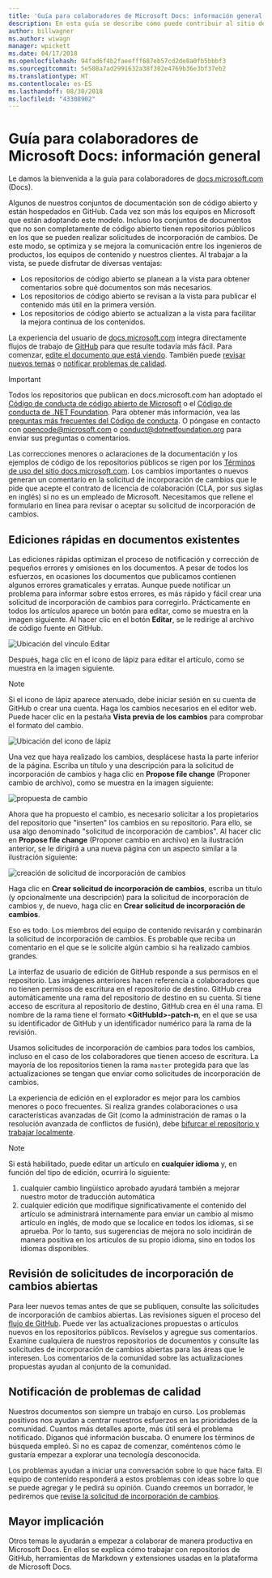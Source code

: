 ```yaml
---
title: 'Guía para colaboradores de Microsoft Docs: información general'
description: En esta guía se describe cómo puede contribuir al sitio de documentación de Microsoft docs.microsoft.com.
author: billwagner
ms.author: wiwagn
manager: wpickett
ms.date: 04/17/2018
ms.openlocfilehash: 94fad6f4b2faeefff687eb57cd2de8a0fb5bbbf3
ms.sourcegitcommit: 5e508a7ad2991632a38f302e4769b36e3bf37eb2
ms.translationtype: HT
ms.contentlocale: es-ES
ms.lasthandoff: 08/30/2018
ms.locfileid: "43308902"
---
```

# <a name="microsoft-docs-contributor-guide-overview"></a>Guía para colaboradores de Microsoft Docs: información general

Le damos la bienvenida a la guía para colaboradores de [docs.microsoft.com](https://docs.microsoft.com) (Docs).

Algunos de nuestros conjuntos de documentación son de código abierto y están hospedados en GitHub. Cada vez son más los equipos en Microsoft que están adoptando este modelo. Incluso los conjuntos de documentos que no son completamente de código abierto tienen repositorios públicos en los que se pueden realizar solicitudes de incorporación de cambios. De este modo, se optimiza y se mejora la comunicación entre los ingenieros de productos, los equipos de contenido y nuestros clientes. Al trabajar a la vista, se puede disfrutar de diversas ventajas:

- Los repositorios de código abierto se planean a la vista para obtener comentarios sobre qué documentos son más necesarios.
- Los repositorios de código abierto se revisan a la vista para publicar el contenido más útil en la primera versión.
- Los repositorios de código abierto se actualizan a la vista para facilitar la mejora continua de los contenidos.

La experiencia del usuario de [docs.microsoft.com](https://docs.microsoft.com) integra directamente flujos de trabajo de [GitHub](https://github.com) para que resulte todavía más fácil. Para comenzar, [edite el documento que está viendo](#quick-edits-to-existing-documents). También puede [revisar nuevos temas](#review-open-prs) o [notificar problemas de calidad](#create-quality-issues).

> [!IMPORTANT]
> Todos los repositorios que publican en docs.microsoft.com han adoptado el [Código de conducta de código abierto de Microsoft](https://opensource.microsoft.com/codeofconduct/) o el [Código de conducta de .NET Foundation](https://dotnetfoundation.org/code-of-conduct). Para obtener más información, vea las [preguntas más frecuentes del Código de conducta](https://opensource.microsoft.com/codeofconduct/faq/). O póngase en contacto con [opencode@microsoft.com](mailto:opencode@microsoft.com) o [conduct@dotnetfoundation.org](mailto:conduct@dotnetfoundation.org) para enviar sus preguntas o comentarios.<br>
>
> Las correcciones menores o aclaraciones de la documentación y los ejemplos de código de los repositorios públicos se rigen por los [Términos de uso del sitio docs.microsoft.com](https://docs.microsoft.com/legal/termsofuse). Los cambios importantes o nuevos generan un comentario en la solicitud de incorporación de cambios que le pide que acepte el contrato de licencia de colaboración (CLA, por sus siglas en inglés) si no es un empleado de Microsoft. Necesitamos que rellene el formulario en línea para revisar o aceptar su solicitud de incorporación de cambios.

## <a name="quick-edits-to-existing-documents"></a>Ediciones rápidas en documentos existentes

Las ediciones rápidas optimizan el proceso de notificación y corrección de pequeños errores y omisiones en los documentos. A pesar de todos los esfuerzos, en ocasiones los documentos que publicamos contienen algunos errores gramaticales y erratas. Aunque puede notificar un problema para informar sobre estos errores, es más rápido y fácil crear una solicitud de incorporación de cambios para corregirlo. Prácticamente en todos los artículos aparece un botón para editar, como se muestra en la imagen siguiente. Al hacer clic en el botón **Editar**, se le redirige al archivo de código fuente en GitHub.

![Ubicación del vínculo Editar](./media/index/edit-article.png)

Después, haga clic en el icono de lápiz para editar el artículo, como se muestra en la imagen siguiente.

> [!NOTE]
> Si el icono de lápiz aparece atenuado, debe iniciar sesión en su cuenta de GitHub o crear una cuenta. Haga los cambios necesarios en el editor web. Puede hacer clic en la pestaña **Vista previa de los cambios** para comprobar el formato del cambio.

![Ubicación del icono de lápiz](./media/index/editicon.png)

Una vez que haya realizado los cambios, desplácese hasta la parte inferior de la página. Escriba un título y una descripción para la solicitud de incorporación de cambios y haga clic en **Propose file change** (Proponer cambio de archivo), como se muestra en la imagen siguiente:

![propuesta de cambio](./media/index/submit-pull-request.png)

Ahora que ha propuesto el cambio, es necesario solicitar a los propietarios del repositorio que "inserten" los cambios en su repositorio. Para ello, se usa algo denominado "solicitud de incorporación de cambios". Al hacer clic en **Propose file change** (Proponer cambio en archivo) en la ilustración anterior, se le dirigirá a una nueva página con un aspecto similar a la ilustración siguiente:

![creación de solicitud de incorporación de cambios](media/index/create-pull-request.png)

Haga clic en **Crear solicitud de incorporación de cambios**, escriba un título (y opcionalmente una descripción) para la solicitud de incorporación de cambios y, de nuevo, haga clic en **Crear solicitud de incorporación de cambios**.

Eso es todo. Los miembros del equipo de contenido revisarán y combinarán la solicitud de incorporación de cambios. Es probable que reciba un comentario en el que se le solicite algún cambio si ha realizado cambios grandes.

La interfaz de usuario de edición de GitHub responde a sus permisos en el repositorio. Las imágenes anteriores hacen referencia a colaboradores que no tienen permisos de escritura en el repositorio de destino. GitHub crea automáticamente una rama del repositorio de destino en su cuenta. Si tiene acceso de escritura al repositorio de destino, GitHub crea en él una rama. El nombre de la rama tiene el formato **\<GitHubId\>-patch-n**, en el que se usa su identificador de GitHub y un identificador numérico para la rama de la revisión.

Usamos solicitudes de incorporación de cambios para todos los cambios, incluso en el caso de los colaboradores que tienen acceso de escritura. La mayoría de los repositorios tienen la rama `master` protegida para que las actualizaciones se tengan que enviar como solicitudes de incorporación de cambios.

La experiencia de edición en el explorador es mejor para los cambios menores o poco frecuentes. Si realiza grandes colaboraciones o usa características avanzadas de Git (como la administración de ramas o la resolución avanzada de conflictos de fusión), debe [bifurcar el repositorio y trabajar localmente](how-to-write-workflows-major.md).

> [!NOTE]
> Si está habilitado, puede editar un artículo en **cualquier idioma** y, en función del tipo de edición, ocurrirá lo siguiente:
> 1. cualquier cambio lingüístico aprobado ayudará también a mejorar nuestro motor de traducción automática
> 2. cualquier edición que modifique significativamente el contenido del artículo se administrará internamente para enviar un cambio al mismo artículo en inglés, de modo que se localice en todos los idiomas, si se aprueba.
> Por lo tanto, sus sugerencias de mejora no solo incidirán de manera positiva en los artículos de su propio idioma, sino en todos los idiomas disponibles.

## <a name="review-open-prs"></a>Revisión de solicitudes de incorporación de cambios abiertas

Para leer nuevos temas antes de que se publiquen, consulte las solicitudes de incorporación de cambios abiertas. Las revisiones siguen el proceso del [flujo de GitHub](https://guides.github.com/introduction/flow/). Puede ver las actualizaciones propuestas o artículos nuevos en los repositorios públicos. Revíselos y agregue sus comentarios. Examine cualquiera de nuestros repositorios de documentos y consulte las solicitudes de incorporación de cambios abiertas para las áreas que le interesen. Los comentarios de la comunidad sobre las actualizaciones propuestas ayudan al conjunto de la comunidad.

## <a name="create-quality-issues"></a>Notificación de problemas de calidad

Nuestros documentos son siempre un trabajo en curso. Los problemas positivos nos ayudan a centrar nuestros esfuerzos en las prioridades de la comunidad. Cuantos más detalles aporte, más útil será el problema notificado. Díganos qué información buscaba. O enumere los términos de búsqueda empleó. Si no es capaz de comenzar, coméntenos cómo le gustaría empezar a explorar una tecnología desconocida.

Los problemas ayudan a iniciar una conversación sobre lo que hace falta. El equipo de contenido responderá a estos problemas con ideas sobre lo que se puede agregar y le pedirá su opinión. Cuando creemos un borrador, le pediremos que [revise la solicitud de incorporación de cambios](#review-open-prs).

## <a name="get-more-involved"></a>Mayor implicación

Otros temas le ayudarán a empezar a colaborar de manera productiva en Microsoft Docs. En ellos se explica cómo trabajar con repositorios de GitHub, herramientas de Markdown y extensiones usadas en la plataforma de Microsoft Docs.
